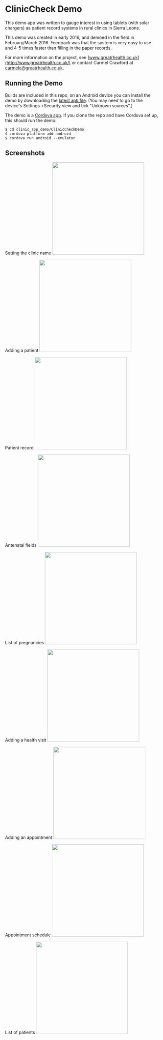 # ClinicCheck Demo

This demo app was written to gauge interest in using tablets (with solar chargers) as patient record systems in rural clinics in Sierra Leone.

This demo was created in early 2016, and demoed in the field in February/March 2016. Feedback was that the system is very easy to use and 4-5 times faster than filling in the paper records.

For more information on the project, see [www.greatrhealth.co.uk](http://www.greatrhealth.co.uk/) or contact Carmel Crawford at [carmelc@greatrhealth.co.uk](mailto:carmelc@greatrhealth.co.uk).

## Running the Demo

Builds are included in this repo, on an Android device you can install the demo by downloading the [latest apk file](https://github.com/jacksonp/clinic_app_demo/blob/master/apks/ClinicCheckDemo-0.0.7.apk).
(You may need to go to the device's Settings->Security view and tick "Unknown sources".)

The demo is a [Cordova app](https://cordova.apache.org/). If you clone the repo and have Cordova set up, this should run the demo:

````
$ cd clinic_app_demo/ClinicCheckDemo
$ cordova platform add android
$ cordova run android --emulator
````

## Screenshots

Setting the clinic name
<img src="https://github.com/jacksonp/clinic_app_demo/blob/master/screenshots/Screenshot_1.png" width="300">

Adding a patient
<img src="https://github.com/jacksonp/clinic_app_demo/blob/master/screenshots/Screenshot_2.png" width="300">

Patient record
<img src="https://github.com/jacksonp/clinic_app_demo/blob/master/screenshots/Screenshot_3.png" width="300">

Antenatal fields
<img src="https://github.com/jacksonp/clinic_app_demo/blob/master/screenshots/Screenshot_4.png" width="300">

List of pregnancies
<img src="https://github.com/jacksonp/clinic_app_demo/blob/master/screenshots/Screenshot_5.png" width="300">

Adding a health visit
<img src="https://github.com/jacksonp/clinic_app_demo/blob/master/screenshots/Screenshot_6.png" width="300">

Adding an appointment
<img src="https://github.com/jacksonp/clinic_app_demo/blob/master/screenshots/Screenshot_7.png" width="300">

Appointment schedule
<img src="https://github.com/jacksonp/clinic_app_demo/blob/master/screenshots/Screenshot_8.png" width="300">

List of patients
<img src="https://github.com/jacksonp/clinic_app_demo/blob/master/screenshots/Screenshot_9.png" width="300">


